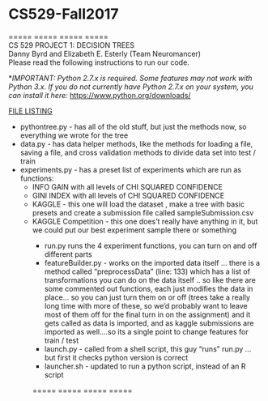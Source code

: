 # CS529-Fall2017

===== ===== ===== ===== </br>
CS 529 PROJECT 1: DECISION TREES </br>
Danny Byrd and Elizabeth E. Esterly (Team Neuromancer) </br>
Please read the following instructions to run our code. </br>

**IMPORTANT: Python 2.7.x is required. Some features may not work with Python 3.x. If you do not currently have Python 2.7.x on your system, you can install it here:* https://www.python.org/downloads/

<u>FILE LISTING</u><br>
<ul><li>pythontree.py - has all of the old stuff, but just the methods now, so everything we wrote for the tree</li>
    <li>data.py - has data helper methods, like the methods for loading a file, saving a file, and cross validation methods to divide data set into test / train </li>
    <li>experiments.py - has a preset list of experiments which are run as functions: 
        <ul>
        <li>INFO GAIN with all levels of CHI SQUARED CONFIDENCE </li>
        <li>GINI INDEX with all levels of CHI SQUARED CONFIDENCE </li>
        <li>KAGGLE - this one will load the dataset , make a tree with basic presets and create a submission file called sampleSubmission.csv </li>
        <li>KAGGLE Competition - this one does’t really have anything in it, but we could put our best experiment sample there or something </li><ul>
    <li>run.py runs the 4 experiment functions, you can turn on and off different parts </li>
    <li>featureBuilder.py - works on the imported data itself … there is a method called “preprocessData” (line: 133)  which has a list of transformations you can do on the data itself .. so like there are some commented out functions, each just modifies the data in place… so you can just turn them on or off (trees take a really long time with more of these, so we’d probably want to leave most of them off for the final turn in on the assignment)  and it gets called as data is imported, and as kaggle submissions are imported as well….so its a single point to change features for train / test 
    <li>launch.py - called from a shell script, this guy “runs” run.py … but first it checks python version is correct</li> 
    <li>launcher.sh - updated to run a python script, instead of an R script </li></ul>

===== ===== ===== ===== 
